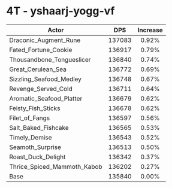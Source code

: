 # 4T - yshaarj-yogg-vf
| Actor | DPS | Increase |
|---|:---:|:---:|
|Draconic_Augment_Rune|137083|0.92%|
|Fated_Fortune_Cookie|136917|0.79%|
|Thousandbone_Tongueslicer|136840|0.74%|
|Great_Cerulean_Sea|136772|0.69%|
|Sizzling_Seafood_Medley|136748|0.67%|
|Revenge_Served_Cold|136711|0.64%|
|Aromatic_Seafood_Platter|136679|0.62%|
|Feisty_Fish_Sticks|136678|0.62%|
|Filet_of_Fangs|136597|0.56%|
|Salt_Baked_Fishcake|136565|0.53%|
|Timely_Demise|136543|0.52%|
|Seamoth_Surprise|136513|0.50%|
|Roast_Duck_Delight|136342|0.37%|
|Thrice_Spiced_Mammoth_Kabob|136202|0.27%|
|Base|135840|0.00%|
